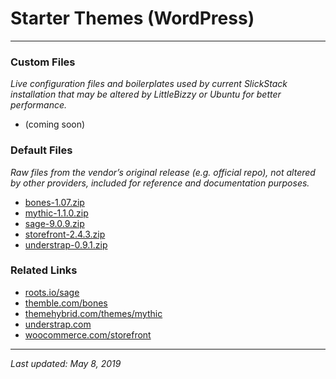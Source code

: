 # Starter Themes (WordPress)

----

### Custom Files

*Live configuration files and boilerplates used by current SlickStack installation that may be altered by LittleBizzy or Ubuntu for better performance.*

* (coming soon)

### Default Files

*Raw files from the vendor’s original release (e.g. official repo), not altered by other providers, included for reference and documentation purposes.*

* <a href="bones-1.07.zip">bones-1.07.zip</a>
* <a href="mythic-1.1.0.zip">mythic-1.1.0.zip</a>
* <a href="sage-9.0.9.zip">sage-9.0.9.zip</a>
* <a href="storefront-2.4.3.zip">storefront-2.4.3.zip</a>
* <a href="understrap-0.9.1.zip">understrap-0.9.1.zip</a>

### Related Links

* <a href="https://roots.io/sage/">roots.io/sage</a>
* <a href="https://themble.com/bones/">themble.com/bones</a>
* <a href="https://themehybrid.com/themes/mythic">themehybrid.com/themes/mythic</a>
* <a href="https://understrap.com/">understrap.com</a>
* <a href="https://woocommerce.com/storefront/">woocommerce.com/storefront</a>

----

*Last updated: May 8, 2019*
